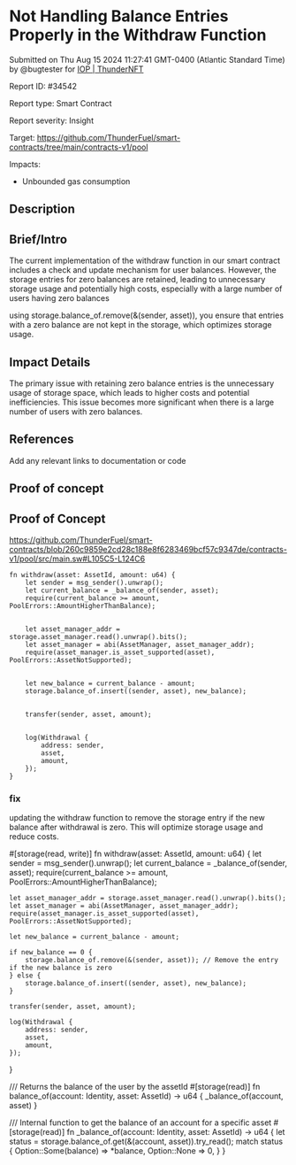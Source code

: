 
# Not Handling Balance Entries Properly in the Withdraw Function

Submitted on Thu Aug 15 2024 11:27:41 GMT-0400 (Atlantic Standard Time) by @bugtester for [IOP | ThunderNFT](https://immunefi.com/bounty/thundernft-iop/)

Report ID: #34542

Report type: Smart Contract

Report severity: Insight

Target: https://github.com/ThunderFuel/smart-contracts/tree/main/contracts-v1/pool

Impacts:
- Unbounded gas consumption

## Description
## Brief/Intro
The current implementation of the withdraw function in our smart contract includes a check and update mechanism for user balances. However, the storage entries for zero balances are retained, leading to unnecessary storage usage and potentially high costs, especially with a large number of users having zero balances

using storage.balance_of.remove(&(sender, asset)), you ensure that entries with a zero balance are not kept in the storage, which optimizes storage usage.

## Impact Details

The primary issue with retaining zero balance entries is the unnecessary usage of storage space, which leads to higher costs and potential inefficiencies. This issue becomes more significant when there is a large number of users with zero balances.

## References
Add any relevant links to documentation or code

        
## Proof of concept
## Proof of Concept

https://github.com/ThunderFuel/smart-contracts/blob/260c9859e2cd28c188e8f6283469bcf57c9347de/contracts-v1/pool/src/main.sw#L105C5-L124C6

    fn withdraw(asset: AssetId, amount: u64) {
        let sender = msg_sender().unwrap();
        let current_balance = _balance_of(sender, asset);
        require(current_balance >= amount, PoolErrors::AmountHigherThanBalance);


        let asset_manager_addr = storage.asset_manager.read().unwrap().bits();
        let asset_manager = abi(AssetManager, asset_manager_addr);
        require(asset_manager.is_asset_supported(asset), PoolErrors::AssetNotSupported);


        let new_balance = current_balance - amount;
        storage.balance_of.insert((sender, asset), new_balance);


        transfer(sender, asset, amount);


        log(Withdrawal {
            address: sender,
            asset,
            amount,
        });
    }


### fix

updating the withdraw function to remove the storage entry if the new balance after withdrawal is zero. This will optimize storage usage and reduce costs.


#[storage(read, write)]
fn withdraw(asset: AssetId, amount: u64) {
    let sender = msg_sender().unwrap();
    let current_balance = _balance_of(sender, asset);
    require(current_balance >= amount, PoolErrors::AmountHigherThanBalance);

    let asset_manager_addr = storage.asset_manager.read().unwrap().bits();
    let asset_manager = abi(AssetManager, asset_manager_addr);
    require(asset_manager.is_asset_supported(asset), PoolErrors::AssetNotSupported);

    let new_balance = current_balance - amount;

    if new_balance == 0 {
        storage.balance_of.remove(&(sender, asset)); // Remove the entry if the new balance is zero
    } else {
        storage.balance_of.insert((sender, asset), new_balance);
    }

    transfer(sender, asset, amount);

    log(Withdrawal {
        address: sender,
        asset,
        amount,
    });
}

/// Returns the balance of the user by the assetId
#[storage(read)]
fn balance_of(account: Identity, asset: AssetId) -> u64 {
    _balance_of(account, asset)
}

/// Internal function to get the balance of an account for a specific asset
#[storage(read)]
fn _balance_of(account: Identity, asset: AssetId) -> u64 {
    let status = storage.balance_of.get(&(account, asset)).try_read();
    match status {
        Option::Some(balance) => *balance,
        Option::None => 0,
    }
}
